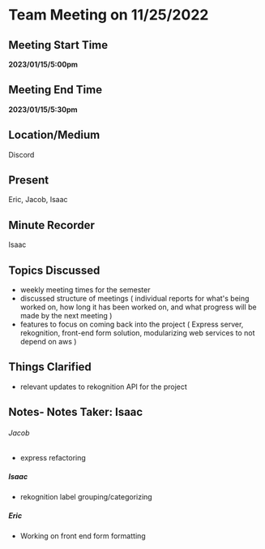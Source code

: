 # Team Meeting on 11/25/2022

## Meeting Start Time

 **2023/01/15/5:00pm** 

## Meeting End Time

 **2023/01/15/5:30pm** 

## Location/Medium

Discord

## Present

Eric, Jacob, Isaac

## Minute Recorder

Isaac

## Topics Discussed

 - weekly meeting times for the semester
 - discussed structure of meetings ( individual reports for what's being worked on, how long it has been worked on, and what progress will be made by the next meeting )
 - features to focus on coming back into the project ( Express server, rekognition, front-end form solution, modularizing web services to not depend on aws )

## Things Clarified

 - relevant updates to rekognition API for the project

## Notes- Notes Taker: Isaac

###### Jacob 
- express refactoring 

##### Isaac 
- rekognition label grouping/categorizing 

##### Eric 
- Working on front end form formatting
